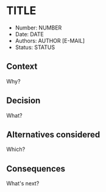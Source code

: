 # TITLE

- Number: NUMBER
- Date: DATE
- Authors: AUTHOR [E-MAIL]
- Status: STATUS

## Context

Why?

## Decision

What?

## Alternatives considered

Which?

## Consequences

What's next?